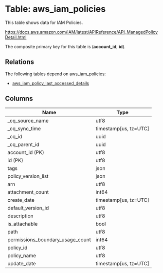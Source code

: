 # Table: aws_iam_policies

This table shows data for IAM Policies.

https://docs.aws.amazon.com/IAM/latest/APIReference/API_ManagedPolicyDetail.html

The composite primary key for this table is (**account_id**, **id**).

## Relations

The following tables depend on aws_iam_policies:
  - [aws_iam_policy_last_accessed_details](aws_iam_policy_last_accessed_details)

## Columns

| Name          | Type          |
| ------------- | ------------- |
|_cq_source_name|utf8|
|_cq_sync_time|timestamp[us, tz=UTC]|
|_cq_id|uuid|
|_cq_parent_id|uuid|
|account_id (PK)|utf8|
|id (PK)|utf8|
|tags|json|
|policy_version_list|json|
|arn|utf8|
|attachment_count|int64|
|create_date|timestamp[us, tz=UTC]|
|default_version_id|utf8|
|description|utf8|
|is_attachable|bool|
|path|utf8|
|permissions_boundary_usage_count|int64|
|policy_id|utf8|
|policy_name|utf8|
|update_date|timestamp[us, tz=UTC]|